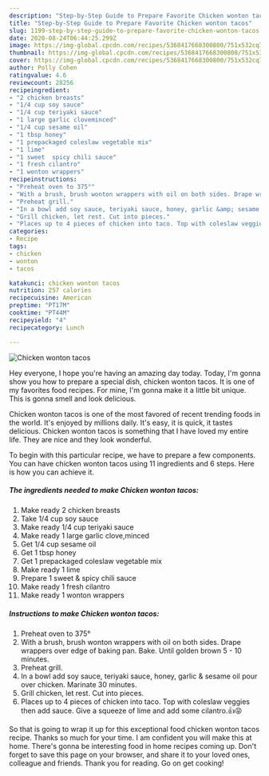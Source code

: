```yaml
---
description: "Step-by-Step Guide to Prepare Favorite Chicken wonton tacos"
title: "Step-by-Step Guide to Prepare Favorite Chicken wonton tacos"
slug: 1199-step-by-step-guide-to-prepare-favorite-chicken-wonton-tacos
date: 2020-08-24T06:44:25.299Z
image: https://img-global.cpcdn.com/recipes/5368417668300800/751x532cq70/chicken-wonton-tacos-recipe-main-photo.jpg
thumbnail: https://img-global.cpcdn.com/recipes/5368417668300800/751x532cq70/chicken-wonton-tacos-recipe-main-photo.jpg
cover: https://img-global.cpcdn.com/recipes/5368417668300800/751x532cq70/chicken-wonton-tacos-recipe-main-photo.jpg
author: Polly Cohen
ratingvalue: 4.6
reviewcount: 28256
recipeingredient:
- "2 chicken breasts"
- "1/4 cup soy sauce"
- "1/4 cup teriyaki sauce"
- "1 large garlic cloveminced"
- "1/4 cup sesame oil"
- "1 tbsp honey"
- "1 prepackaged coleslaw vegetable mix"
- "1 lime"
- "1 sweet  spicy chili sauce"
- "1 fresh cilantro"
- "1 wonton wrappers"
recipeinstructions:
- "Preheat oven to 375°"
- "With a brush, brush wonton wrappers with oil on both sides. Drape wrappers over edge of baking pan. Bake. Until golden brown 5 - 10 minutes."
- "Preheat grill."
- "In a bowl add soy sauce, teriyaki sauce, honey, garlic &amp; sesame oil pour over chicken. Marinate 30 minutes."
- "Grill chicken, let rest. Cut into pieces."
- "Places up to 4 pieces of chicken into taco. Top with coleslaw veggies then add sauce. Give a squeeze of lime and add some cilantro.👍😝"
categories:
- Recipe
tags:
- chicken
- wonton
- tacos

katakunci: chicken wonton tacos 
nutrition: 257 calories
recipecuisine: American
preptime: "PT17M"
cooktime: "PT44M"
recipeyield: "4"
recipecategory: Lunch

---
```



![Chicken wonton tacos](https://img-global.cpcdn.com/recipes/5368417668300800/751x532cq70/chicken-wonton-tacos-recipe-main-photo.jpg)

Hey everyone, I hope you're having an amazing day today. Today, I'm gonna show you how to prepare a special dish, chicken wonton tacos. It is one of my favorites food recipes. For mine, I'm gonna make it a little bit unique. This is gonna smell and look delicious.



Chicken wonton tacos is one of the most favored of recent trending foods in the world. It's enjoyed by millions daily. It's easy, it is quick, it tastes delicious. Chicken wonton tacos is something that I have loved my entire life. They are nice and they look wonderful.


To begin with this particular recipe, we have to prepare a few components. You can have chicken wonton tacos using 11 ingredients and 6 steps. Here is how you can achieve it.

<!--inarticleads1-->

##### The ingredients needed to make Chicken wonton tacos:

1. Make ready 2 chicken breasts
1. Take 1/4 cup soy sauce
1. Make ready 1/4 cup teriyaki sauce
1. Make ready 1 large garlic clove,minced
1. Get 1/4 cup sesame oil
1. Get 1 tbsp honey
1. Get 1 prepackaged coleslaw vegetable mix
1. Make ready 1 lime
1. Prepare 1 sweet &amp; spicy chili sauce
1. Make ready 1 fresh cilantro
1. Make ready 1 wonton wrappers




<!--inarticleads2-->

##### Instructions to make Chicken wonton tacos:

1. Preheat oven to 375°
1. With a brush, brush wonton wrappers with oil on both sides. Drape wrappers over edge of baking pan. Bake. Until golden brown 5 - 10 minutes.
1. Preheat grill.
1. In a bowl add soy sauce, teriyaki sauce, honey, garlic &amp; sesame oil pour over chicken. Marinate 30 minutes.
1. Grill chicken, let rest. Cut into pieces.
1. Places up to 4 pieces of chicken into taco. Top with coleslaw veggies then add sauce. Give a squeeze of lime and add some cilantro.👍😝




So that is going to wrap it up for this exceptional food chicken wonton tacos recipe. Thanks so much for your time. I am confident you will make this at home. There's gonna be interesting food in home recipes coming up. Don't forget to save this page on your browser, and share it to your loved ones, colleague and friends. Thank you for reading. Go on get cooking!
